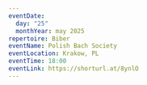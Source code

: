 ```yaml
---
eventDate:
  day: "25"
  monthYear: may 2025
repertoire: Biber
eventName: Polish Bach Society
eventLocation: Krakow, PL
eventTime: 18:00
eventLink: https://shorturl.at/8ynlO
---
```

